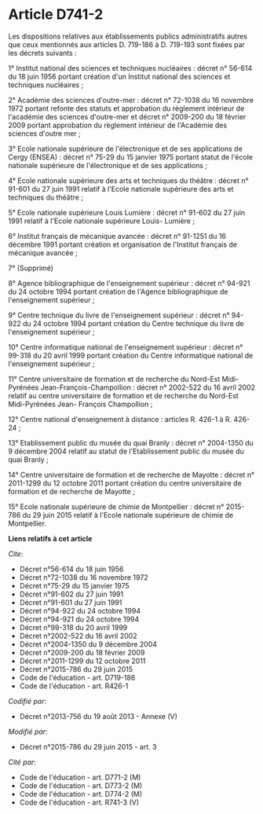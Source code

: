 # Article D741-2

Les dispositions relatives aux établissements publics administratifs autres que ceux mentionnés aux articles D. 719-186 à D.
719-193 sont fixées par les décrets suivants : 

1° Institut national des sciences et techniques nucléaires : décret n° 56-614 du 18 juin 1956 portant création d'un Institut
national des sciences et techniques nucléaires ; 

2° Académie des sciences d'outre-mer : décret n° 72-1038 du 16 novembre 1972 portant refonte des statuts et approbation du
règlement intérieur de l'académie des sciences d'outre-mer et décret n° 2009-200 du 18 février 2009 portant approbation du
règlement intérieur de l'Académie des sciences d'outre mer ; 

3° Ecole nationale supérieure de l'électronique et de ses applications de Cergy (ENSEA) : décret n° 75-29 du 15 janvier 1975
portant statut de l'école nationale supérieure de l'électronique et de ses applications ; 

4° Ecole nationale supérieure des arts et techniques du théâtre : décret n° 91-601 du 27 juin 1991 relatif à l'Ecole
nationale supérieure des arts et techniques du théâtre ; 

5° Ecole nationale supérieure Louis Lumière : décret n° 91-602 du 27 juin 1991 relatif à l'Ecole nationale supérieure Louis-
Lumière ; 

6° Institut français de mécanique avancée : décret n° 91-1251 du 16 décembre 1991 portant création et organisation de
l'Institut français de mécanique avancée ; 

7° (Supprimé) 

8° Agence bibliographique de l'enseignement supérieur : décret n° 94-921 du 24 octobre 1994 portant création de l'Agence
bibliographique de l'enseignement supérieur ; 

9° Centre technique du livre de l'enseignement supérieur : décret n° 94-922 du 24 octobre 1994 portant création du Centre
technique du livre de l'enseignement supérieur ; 

10° Centre informatique national de l'enseignement supérieur : décret n° 99-318 du 20 avril 1999 portant création du Centre
informatique national de l'enseignement supérieur ; 

11° Centre universitaire de formation et de recherche du Nord-Est Midi-Pyrénées Jean-François-Champollion : décret n°
2002-522 du 16 avril 2002 relatif au centre universitaire de formation et de recherche du Nord-Est Midi-Pyrénées Jean-
François Champollion ; 

12° Centre national d'enseignement à distance : articles R. 426-1 à R. 426-24 ; 

13° Etablissement public du musée du quai Branly : décret n° 2004-1350 du 9 décembre 2004 relatif au statut de
l'Etablissement public du musée du quai Branly ; 

14° Centre universitaire de formation et de recherche de Mayotte : décret n° 2011-1299 du 12 octobre 2011 portant création du
centre universitaire de formation et de recherche de Mayotte ; 

15° Ecole nationale supérieure de chimie de Montpellier : décret n° 2015-786 du 29 juin 2015 relatif à l'Ecole nationale
supérieure de chimie de Montpellier.

**Liens relatifs à cet article**

_Cite_:

  - Décret n°56-614 du 18 juin 1956
  - Décret n°72-1038 du 16 novembre 1972
  - Décret n°75-29 du 15 janvier 1975
  - Décret n°91-602 du 27 juin 1991
  - Décret n°91-601 du 27 juin 1991
  - Décret n°94-922 du 24 octobre 1994
  - Décret n°94-921 du 24 octobre 1994
  - Décret n°99-318 du 20 avril 1999
  - Décret n°2002-522 du 16 avril 2002
  - Décret n°2004-1350 du 9 décembre 2004
  - Décret n°2009-200 du 18 février 2009
  - Décret n°2011-1299 du 12 octobre 2011
  - Décret n°2015-786 du 29 juin 2015
  - Code de l'éducation - art. D719-186
  - Code de l'éducation - art. R426-1

_Codifié par_:

  - Décret n°2013-756 du 19 août 2013 -  Annexe (V)

_Modifié par_:

  - Décret n°2015-786 du 29 juin 2015 - art. 3

_Cité par_:

  - Code de l'éducation - art. D771-2 (M)
  - Code de l'éducation - art. D773-2 (M)
  - Code de l'éducation - art. D774-2 (M)
  - Code de l'éducation - art. R741-3 (V)

